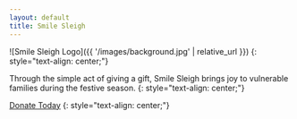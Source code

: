 ```yaml
---
layout: default
title: Smile Sleigh
---
```




![Smile Sleigh Logo]({{ '/images/background.jpg' | relative_url }}) 
{: style="text-align: center;"}

Through the simple act of giving a gift, Smile Sleigh brings joy to vulnerable families during the festive season.
{: style="text-align: center;"}

[Donate Today](donate)
{: style="text-align: center;"}
